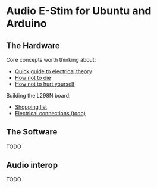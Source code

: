 Audio E-Stim for Ubuntu and Arduino
===================================

The Hardware
------------

Core concepts worth thinking about:

- [Quick guide to electrical theory](doc/electrical-theory.md)
- [How not to die](doc/how-not-to-die.md)
- [How not to hurt yourself](doc/how-not-to-hurt-yourself.md)

Building the L298N board:

- [Shopping list](doc/shopping-list.md)
- [Electrical connections (todo)](doc/schematic.md)


The Software
------------

TODO


Audio interop
-------------

TODO
